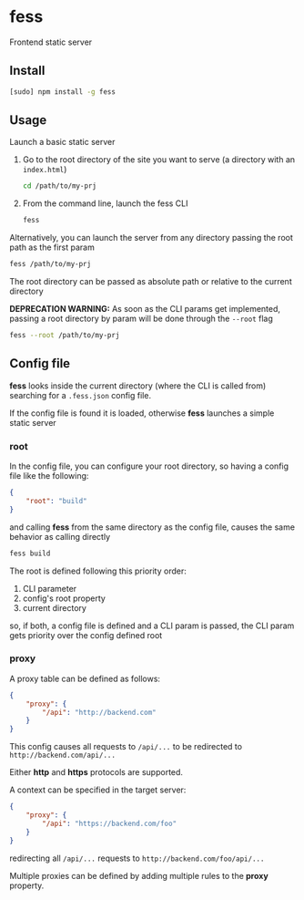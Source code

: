 fess
====

Frontend static server

Install
-------

```sh
[sudo] npm install -g fess
```

Usage
-----

Launch a basic static server

1.  Go to the root directory of the site you want to serve (a directory with
    an `index.html`)

    ```sh
    cd /path/to/my-prj
    ```

2.  From the command line, launch the fess CLI

    ```sh
    fess
    ```

Alternatively, you can launch the server from any directory passing the root
path as the first param

```sh
fess /path/to/my-prj
```

The root directory can be passed as absolute path or relative to the current
directory

**DEPRECATION WARNING:** As soon as the CLI params get implemented, passing a
root directory by param will be done through the `--root` flag

```sh
fess --root /path/to/my-prj
```

Config file
-----------

**fess** looks inside the current directory (where the CLI is called from)
searching for a `.fess.json` config file.

If the config file is found it is loaded, otherwise **fess** launches a simple
static server

### root

In the config file, you can configure your root directory, so having a config
file like the following:

```json
{
    "root": "build"
}
```

and calling **fess** from the same directory as the config file, causes the same
behavior as calling directly

```sh
fess build
```

The root is defined following this priority order:

1.  CLI parameter
2.  config's root property
3.  current directory

so, if both, a config file is defined and a CLI param is passed, the CLI param
gets priority over the config defined root

### proxy

A proxy table can be defined as follows:

```json
{
    "proxy": {
        "/api": "http://backend.com"
    }
}
```

This config causes all requests to `/api/...` to be redirected to
`http://backend.com/api/...`

Either **http** and **https** protocols are supported.

A context can be specified in the target server:

```json
{
    "proxy": {
        "/api": "https://backend.com/foo"
    }
}
```

redirecting all `/api/...` requests to `http://backend.com/foo/api/...`

Multiple proxies can be defined by adding multiple rules to the **proxy**
property.
